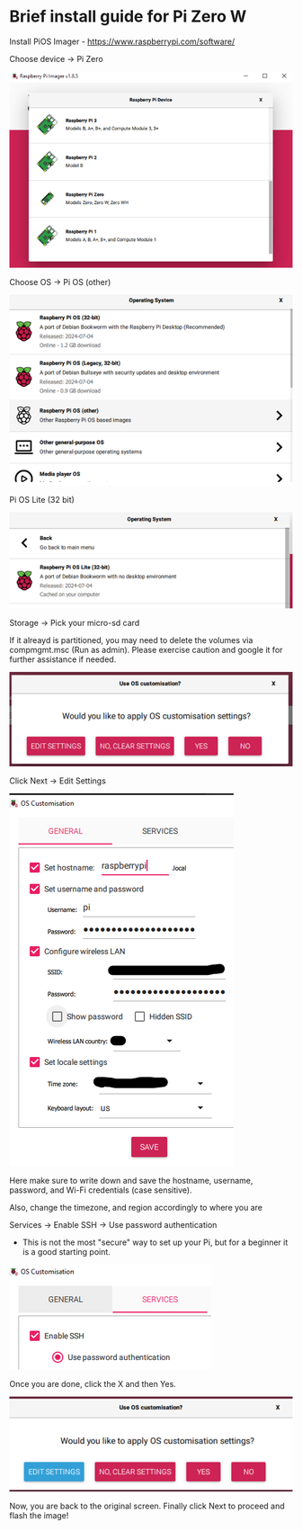 # Brief install guide for Pi Zero W

Install PiOS Imager - https://www.raspberrypi.com/software/


Choose device -> Pi Zero

![alt text](/images/install/image.png) 


Choose OS -> Pi OS (other)

![alt text](/images/install/image-1.png)

Pi OS Lite (32 bit)

![alt text](/images/install/image-2.png)

Storage -> Pick your micro-sd card 

If it alreayd is partitioned, you may need to delete the volumes via compmgmt.msc (Run as admin). Please exercise caution and google it for further assistance if needed. 

![alt text](/images/install/image-3.png)


Click Next -> Edit Settings


![alt text](/images/install/image-5.png)

Here make sure to write down and save the hostname, username, password, and Wi-Fi credentials (case sensitive). 

Also, change the timezone, and region accordingly to where you are

Services -> Enable SSH -> Use password authentication

* This is not the most "secure" way to set up your Pi, but for a beginner it is a good starting point. 

![alt text](/images/install/image-6.png)

Once you are done, click the X and then Yes. 

![alt text](/images/install/image-7.png)

Now, you are back to the original screen. Finally click Next to proceed and flash the image!
